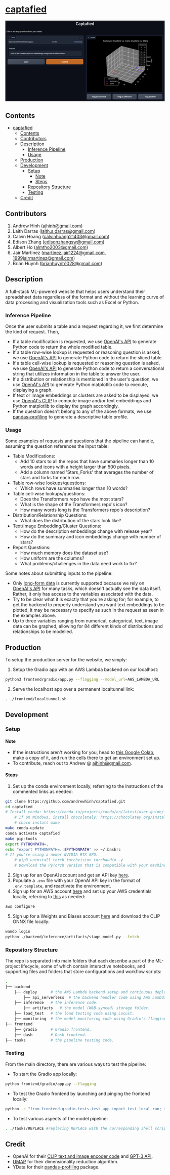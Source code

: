 # [captafied](https://captafied.loca.lt/)

![demo](./demo.png)

## Contents

- [captafied](#captafied)
  - [Contents](#contents)
  - [Contributors](#contributors)
  - [Description](#description)
    - [Inference Pipeline](#inference-pipeline)
    - [Usage](#usage)
  - [Production](#production)
  - [Development](#development)
    - [Setup](#setup)
      - [Note](#note)
      - [Steps](#steps)
    - [Repository Structure](#repository-structure)
    - [Testing](#testing)
  - [Credit](#credit)

## Contributors

1. Andrew Hinh (ajhinh@gmail.com)
2. Laith Darras (laith.s.darras@gmail.com)
3. Calvin Hoang (calvinhoang21403@gmail.com)
4. Edison Zhang (edisonzhangsw@gmail.com)
5. Albert Ho (almtho2003@gmail.com)
6. Jair Martinez (martinez.jair1224@gmail.com, 1999jairmartinez@gmail.com)
7. Brian Huynh (brianhuynh1028@gmail.com)

## Description

A full-stack ML-powered website that helps users understand their spreadsheet data regardless of the format and without the learning curve of data processing and visualization tools such as Excel or Python.

### Inference Pipeline

Once the user submits a table and a request regarding it, we first determine the kind of request. Then,

- If a table modification is requested, we use [OpenAI's API](#credit) to generate Python code to return the whole modified table.
- If a table row-wise lookup is requested or reasoning question is asked, we use [OpenAI's API](#credit) to generate Python code to return the sliced table.
- If a table cell-wise lookup is requested or reasoning question is asked, we use [OpenAI's API](#credit) to generate Python code to return a conversational string that utilizes information in the table to answer the user.
- If a distribution or relationship is mentioned in the user's question, we use [OpenAI's API](#credit) to generate Python matplotlib code to execute, displaying a graph.
- If text or image embeddings or clusters are asked to be displayed, we use [OpenAI's CLIP](#credit) to compute image and/or text embeddings and Python matplotlib to display the graph accordingly.
- If the question doesn't belong to any of the above formats, we use [pandas-profiling](#credit) to generate a descriptive table profile.

### Usage

Some examples of requests and questions that the pipeline can handle, assuming the question references the input table:

- Table Modifications:
  - Add 10 stars to all the repos that have summaries longer than 10 words and icons with a height larger than 500 pixels.
  - Add a column named 'Stars_Forks' that averages the number of stars and forks for each row.
- Table row-wise lookups/questions:
  - Which rows have summaries longer than 10 words?
- Table cell-wise lookups/questions:
  - Does the Transformers repo have the most stars?
  - What is the shape of the Transformers repo's icon?
  - How many words long is the Transformers repo's description?
- Distribution/Relationship Questions:
  - What does the distribution of the stars look like?
- Text/Image Embedding/Cluster Questions:
  - How do the description embeddings change with release year?
  - How do the summary and icon embeddings change with number of stars?
- Report Questions:
  - How much memory does the dataset use?
  - How uniform are the columns?
  - What problems/challenges in the data need work to fix?

Some notes about submitting inputs to the pipeline:

- Only [long-form data](https://seaborn.pydata.org/tutorial/data_structure.html#long-form-vs-wide-form-data) is currently supported because we rely on [OpenAI's API](#credit) for many tasks, which doesn't actually see the data itself. Rather, it only has access to the variables associated with the data.
- Try to be clear what it is exactly that you're asking for; for example, to get the backend to properly understand you want text embeddings to be plotted, it may be necessary to specify as such in the request as seen in the examples above.
- Up to three variables ranging from numerical, categorical, text, image data can be graphed, allowing for 84 different kinds of distributions and relationships to be modelled.

## Production

To setup the production server for the website, we simply:

1. Setup the Gradio app with an AWS Lambda backend on our localhost:

```bash
python3 frontend/gradio/app.py --flagging --model_url=AWS_LAMBDA_URL
```

2. Serve the localhost app over a permanent localtunnel link:

```bash
. ./frontend/localtunnel.sh
```

## Development

### Setup

#### Note

- If the instructions aren't working for you, head to [this Google Colab](https://colab.research.google.com/drive/1Z34DLHJm1i1e1tnknICujfZC6IaToU3k?usp=sharing), make a copy of it, and run the cells there to get an environment set up.
- To contribute, reach out to Andrew @ ajhinh@gmail.com.

#### Steps

1. Set up the conda environment locally, referring to the instructions of the commented links as needed:

```bash
git clone https://github.com/andrewhinh/captafied.git
cd captafied
# Install conda: https://conda.io/projects/conda/en/latest/user-guide/install/index.html#regular-installation
    # If on Windows, install chocolately: https://chocolatey.org/install. Then, run:
    # choco install make
make conda-update 
conda activate captafied
make pip-tools
export PYTHONPATH=.
echo "export PYTHONPATH=.:$PYTHONPATH" >> ~/.bashrc
# If you're using a newer NVIDIA RTX GPU: 
    # pip3 uninstall torch torchvision torchaudio -y
    # Download the PyTorch version that is compatible with your machine: https://pytorch.org/get-started/locally/
```

2. Sign up for an OpenAI account and get an API key [here](https://beta.openai.com/account/api-keys).
3. Populate a `.env` file with your OpenAI API key in the format of `.env.template`, and reactivate the environment.
4. Sign up for an AWS account [here](https://us-west-2.console.aws.amazon.com/ecr/create-repository?region=us-west-2) and set up your AWS credentials locally, referring to [this](https://docs.aws.amazon.com/cli/latest/userguide/cli-configure-quickstart.html#cli-configure-quickstart-config) as needed:

```bash
aws configure
```

5. Sign up for a Weights and Biases account [here](https://wandb.ai/signup) and download the CLIP ONNX file locally:

```bash
wandb login
python ./backend/inference/artifacts/stage_model.py --fetch
```

### Repository Structure

The repo is separated into main folders that each describe a part of the ML-project lifecycle, some of which contain interactive notebooks, and supporting files and folders that store configurations and workflow scripts:

```bash
.
├── backend   
    ├── deploy      # the AWS Lambda backend setup and continuous deployment code.
        ├── api_serverless  # the backend handler code using AWS Lambda.
    ├── inference   # the inference code.
        ├── artifacts   # the model (W&B-synced) storage folder.
    ├── load_test   # the load testing code using Locust.
    ├── monitoring  # the model monitoring code using Gradio's flagging feature.
├── frontend        
    ├── gradio      # Gradio frontend.
    ├── dash        # Dash frontend.
├── tasks           # the pipeline testing code.
```

### Testing

From the main directory, there are various ways to test the pipeline:

- To start the Gradio app locally:

```bash
python frontend/gradio/app.py --flagging
```

- To test the Gradio frontend by launching and pinging the frontend locally:

```bash
python -c "from frontend.gradio.tests.test_app import test_local_run; test_local_run()"
```

- To test various aspects of the model pipeline:

```bash
. ./tasks/REPLACE #replacing REPLACE with the corresponding shell script in the tasks/ folder
```

## Credit

- OpenAI for their [CLIP text and image encoder code](https://huggingface.co/openai/clip-vit-base-patch16) and [GPT-3 API](https://openai.com/api/).
- [UMAP](https://umap-learn.readthedocs.io/en/latest/index.html) for their dimensionality reduction algorithm.
- YData for their [pandas-profiling](https://github.com/ydataai/pandas-profiling) package.
